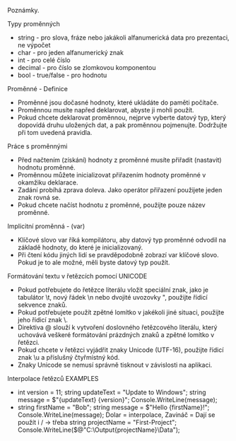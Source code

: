 Poznámky.

Typy proměnných
- string - pro slova, fráze nebo jakákoli alfanumerická data pro prezentaci, ne výpočet
- char - pro jeden alfanumerický znak
- int - pro celé číslo
- decimal - pro číslo se zlomkovou komponentou
- bool - true/false - pro hodnotu


Proměnné - Definice
- Proměnné jsou dočasné hodnoty, které ukládáte do paměti počítače.
- Proměnnou musíte napřed deklarovat, abyste ji mohli použít.
- Pokud chcete deklarovat proměnnou, nejprve vyberte datový typ, který dopovídá druhu uložených dat, a pak proměnnou pojmenujte. Dodržujte při tom uvedená pravidla.

Práce s proměnnými
- Před načtením (získání) hodnoty z proměnné musíte přiřadit (nastavit) hodnotu proměnné.
- Proměnnou můžete inicializovat přiřazením hodnoty proměnné v okamžiku deklarace.
- Zadání probíhá zprava doleva.
Jako operátor přiřazení použijete jeden znak rovná se.
- Pokud chcete načíst hodnotu z proměnné, použijte pouze název proměnné.

Implicitní proměnná - (var)
- Klíčové slovo var říká kompilátoru, aby datový typ proměnné odvodil na základě hodnoty, do které je inicializovaný.
- Při čtení kódu jiných lidí se pravděpodobně zobrazí var klíčové slovo. Pokud je to ale možné, měli byste datový typ použít.

Formátování textu v řetězcích pomocí UNICODE
- Pokud potřebujete do řetězce literálu vložit speciální znak, jako je tabulátor \t, nový řádek \n nebo dvojité uvozovky \", použijte řídicí sekvence znaků.
- Pokud potřebujete použít zpětné lomítko v jakékoli jiné situaci, použijte jeho řídicí znak \\.
- Direktiva @ slouží k vytvoření doslovného řetězcového literálu, který uchovává veškeré formátování prázdných znaků a zpětné lomítko v řetězci.
- Pokud chcete v řetězci vyjádřit znaky Unicode (UTF-16), použijte řídicí znak \u a příslušný čtyřmístný kód.
- Znaky Unicode se nemusí správně tisknout v závislosti na aplikaci.

Interpolace řetězců
EXAMPLES
- int version = 11;
string updateText = "Update to Windows";
string message = $"{updateText} {version}";
Console.WriteLine(message);
- string firstName = "Bob";
string message = $"Hello {firstName}!";
Console.WriteLine(message);
Dolar = interpolace, Zavináč = Dají se použít i / -> třeba string projectName = "First-Project";  Console.WriteLine($@"C:\Output\{projectName}\Data");


